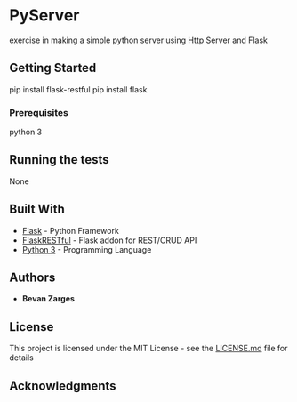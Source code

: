 # PyServer

exercise in making a simple python server using Http Server and Flask

## Getting Started

pip install flask-restful
pip install flask

### Prerequisites

python 3

## Running the tests

None

## Built With

* [Flask](https://www.fullstackpython.com/flask.html) - Python Framework
* [FlaskRESTful](https://flask-restful.readthedocs.io/en/latest/) - Flask addon for REST/CRUD API
* [Python 3](https://www.python.org/) - Programming Language

## Authors

* **Bevan Zarges**

## License

This project is licensed under the MIT License - see the [LICENSE.md](LICENSE.md) file for details

## Acknowledgments